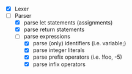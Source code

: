 - [X] Lexer
- [ ] Parser
	- [X] parse let statements (assignments)
	- [X] parse return statements
	- [ ] parse expressions
		- [X] parse (only) identifiers (i.e. variable;)
		- [X] parse integer literals
		- [X] parse prefix operators (i.e. !foo, -5)
		- [X] parse infix operators
